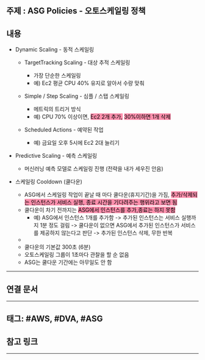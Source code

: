 

## 주제 :  ASG Policies - 오토스케일링 정책



## 내용 


- Dynamic Scaling  - 동적 스케일링

	 - TargetTracking Scaling - 대상 추적 스케일링
		- 가장 단순한 스케일링
		- 예)  Ec2 평균 CPU 40% 유지로 알아서 수량 맞춰

  
	- Simple / Step Scaling - 심플 / 스탭 스케일링
		- 메트릭의 트리거 방식
		- 예) CPU 70% 이상이면, <mark style="background: #FF5582A6;">Ec2 2개 추가,</mark> <mark style="background: #FF5582A6;">30%이하면 1개 삭제</mark>
	
		
	- Scheduled Actions - 예약된 작업
		- 예) 금요일 오후 5시에 Ec2 2대 늘리기


- Predictive Scaling - 예측 스케일링
	- 머신러닝 예측 모델로 스케일링 진행 (전략을 내가 세우진 안음)




- 스케일링 Cooldown (쿨다운)
	- ASG에서 스케일링 작업이 끝날 때 마다 쿨다운(휴지기간)을 가짐, <mark style="background: #FF5582A6;">추가/삭제되는 인스턴스가 서비스 실행, 종료 시간을 기다려주는 행위라고 보면 됨</mark>
	- 쿨다운이 차기 전까지는 <mark style="background: #FF5582A6;">ASG에서 인스턴스를 추가,종료는 하지 못함</mark>
		- 예) ASG에서 인스턴스 1개를 추가함 -> 추가된 인스턴스는 서비스 실행까지 1분 정도 걸림 -> 쿨다운이 없으면 ASG에서 추가된 인스턴스가 서비스를 제공하지 않는다고 판단 -> 추가된 인스턴스 삭제,  무한 반복 
	- 
	- 쿨다운의 기본값 300초 (6분)
	- 오토스케일링 그룹이 1초마다 관찰을 할 순 없음
	- ASG는 쿨다운 기간에는 아무일도 안 함






----


## 연결 문서







---

## 태그: #AWS, #DVA, #ASG






## 참고 링크




---
